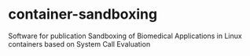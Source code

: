 # container-sandboxing
Software for publication Sandboxing of Biomedical Applications in Linux containers based on System Call Evaluation
